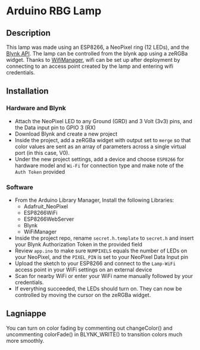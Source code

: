 # Arduino RBG Lamp

## Description

This lamp was made using an ESP8266, a NeoPixel ring (12 LEDs), and the [Blynk API](https://blynk.io/). The lamp can be controlled from the blynk app using a zeRGBa widget. Thanks to [WifiManager](https://github.com/tzapu/WiFiManager), wifi can be set up after deployment by connecting to an access point created by the lamp and entering wifi credentials.

## Installation

### Hardware and Blynk
- Attach the NeoPixel LED to any Ground (GRD) and 3 Volt (3v3) pins, and the Data input pin to GPIO 3 (RX)
- Download Blynk and create a new project
- Inside the project, add a zeRGBa widget with output set to `merge` so that color values are sent as an array of parameters across a single virtual port (in this case, V0).
- Under the new project settings, add a device and choose `ESP8266` for hardware model and `Wi-Fi` for connection type and make note of the `Auth Token` provided

### Software

- From the Arduino Library Manager, Install the following Libraries:
    + Adafruit_NeoPixel
    + ESP8266WiFi
    + ESP8266WebServer
    + Blynk
    + WiFiManager
- Inside the project repo, rename `secret.h.template` to `secret.h` and insert your Blynk Authorization Token in the provided field
- Review `app.ino` to make sure `NUMPIXELS` equals the number of LEDs on your NeoPixel, and the `PIXEL_PIN` is set to your NeoPixel Data Input pin
- Upload the sketch to your ESP8266 and connect to the `Lamp-WiFi` access point in your WiFi settings on an external device
- Scan for nearby WiFi or enter your WiFi name manually followed by your credentials.
- If everything succeeded, the LEDs should turn on. They can now be controlled by moving the cursor on the zeRGBa widget.

## Lagniappe 

You can turn on color fading by commenting out changeColor() and uncommenting colorFade() in BLYNK_WRITE() to transition colors much more smoothly.